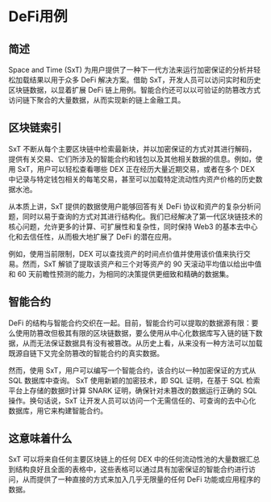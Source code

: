 # DeFi用例

## 简述

Space and Time (SxT) 为用户提供了一种下一代方法来运行加密保证的分析并轻松加载结果以用于众多 DeFi 解决方案。借助 SxT，开发人员可以访问实时和历史区块链数据，以显着扩展 DeFi 链上用例。智能合约还可以以可验证的防篡改方式访问链下聚合的大量数据，从而实现新的链上金融工具。

## 区块链索引

SxT 不断从每个主要区块链中检索最新块，并以加密保证的方式对其进行解码，提供有关交易、它们所涉及的智能合约和钱包以及其他相关数据的信息。例如，使用 SxT，用户可以轻松查看哪些 DEX 正在经历大量近期交易，或者在多个 DEX 中记录与特定钱包相关的每笔交易，甚至可以加载特定流动性内资产价格的历史数据水池。

从本质上讲，SxT 提供的数据使用户能够回答有关 DeFi 协议和资产的复杂分析问题，同时以易于查询的方式对其进行结构化。我们已经解决了第一代区块链技术的核心问题，允许更多的计算、可扩展性和复杂性，同时保持 Web3 的基本去中心化和去信任性，从而极大地扩展了 DeFi 的潜在应用。

例如，使用当前限制，DEX 可以查找资产的时间点价值并使用该价值来执行交易。然而，SxT 解锁了提取该资产和三个对等资产的 90 天滚动平均值以给出中值和 60 天前瞻性预测的能力，为相同的决策提供更细致和精确的数据集。

## 智能合约

DeFi 的结构与智能合约交织在一起。目前，智能合约可以提取的数据源有限：要么使用防篡改但极其有限的区块链数据，要么使用从中心化数据库写入链的链下数据，从而无法保证数据具有没有被篡改。从历史上看，从来没有一种方法可以加载既源自链下又完全防篡改的智能合约的真实数据。

然而，使用 SxT，用户可以编写一个智能合约，该合约以一种加密保证的方式从 SQL 数据库中查询。 SxT 使用新颖的加密技术，即 SQL 证明，在基于 SQL 检索平台上存储的数据时计算 SNARK 证明，确保针对未篡改的数据运行正确的 SQL 操作。换句话说，SxT 让开发人员可以访问一个无需信任的、可查询的去中心化数据库，用它来构建智能合约。

## 这意味着什么

SxT 可以将来自任何主要区块链上的任何 DEX 中的任何流动性池的大量数据汇总到结构良好且全面的表格中，这些表格可以通过具有加密保证的智能合约进行访问，从而提供了一种直接的方式来加入几乎无限量的任何 DeFi 功能或应用程序的数据。
